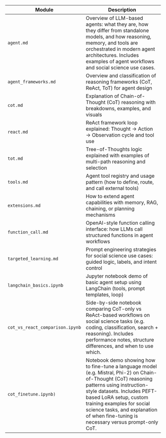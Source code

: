 


| Module                   | Description                                                                                          |
| ------------------------ | ---------------------------------------------------------------------------------------------------- |
| `agent.md`    | Overview of LLM-based agents: what they are, how they differ from standalone models, and how reasoning, memory, and tools are orchestrated in modern agent architectures. Includes examples of agent workflows and social science use cases. |
| `agent_frameworks.md`    | Overview and classification of reasoning frameworks (CoT, ReAct, ToT) for agent design               |
| `cot.md`                 | Explanation of Chain-of-Thought (CoT) reasoning with breakdowns, examples, and visuals               |
| `react.md`               | ReAct framework loop explained: Thought → Action → Observation cycle and tool use                    |
| `tot.md`                 | Tree-of-Thoughts logic explained with examples of multi-path reasoning and selection                 |
| `tools.md`               | Agent tool registry and usage pattern (how to define, route, and call external tools)                |
| `extensions.md`          | How to extend agent capabilities with memory, RAG, chaining, or planning mechanisms                  |
| `function_call.md`       | OpenAI-style function calling interface: how LLMs call structured functions in agent workflows       |
| `targeted_learning.md`   | Prompt engineering strategies for social science use cases: guided logic, labels, and intent control |
| `langchain_basics.ipynb` | Jupyter notebook demo of basic agent setup using LangChain (tools, prompt templates, loop)           |
| `cot_vs_react_comparison.ipynb` | Side-by-side notebook comparing CoT-only vs ReAct-based workflows on social science tasks (e.g. coding, classification, search + reasoning). Includes performance notes, structure differences, and when to use which. |
| `cot_finetune.ipynb)` |  Notebook demo showing how to fine-tune a language model (e.g. Mistral, Phi-2) on Chain-of-Thought (CoT) reasoning patterns using instruction-style datasets. Includes PEFT-based LoRA setup, custom training examples for social science tasks, and explanation of when fine-tuning is necessary versus prompt-only CoT.|
